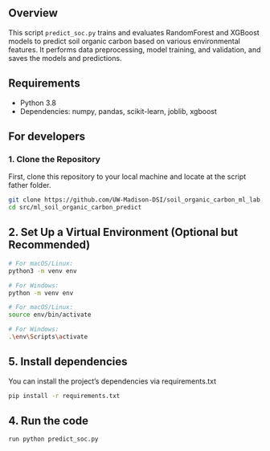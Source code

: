 ## Overview
This script `predict_soc.py` trains and evaluates RandomForest and XGBoost models to predict soil organic carbon based on various environmental features. It performs data preprocessing, model training, and validation, and saves the models and predictions.

## Requirements
- Python 3.8
- Dependencies: numpy, pandas, scikit-learn, joblib, xgboost

## For developers

### 1. Clone the Repository
First, clone this repository to your local machine and locate at the script father folder.

```bash
git clone https://github.com/UW-Madison-DSI/soil_organic_carbon_ml_lab.git
cd src/ml_soil_organic_carbon_predict
```
## 2. Set Up a Virtual Environment (Optional but Recommended)
```bash
# For macOS/Linux:
python3 -m venv env

# For Windows:
python -m venv env
```
```bash
# For macOS/Linux:
source env/bin/activate

# For Windows:
.\env\Scripts\activate
```
## 5. Install dependencies
You can install the project’s dependencies via requirements.txt
```bash
pip install -r requirements.txt
```

## 4. Run the code
```bash
run python predict_soc.py
```